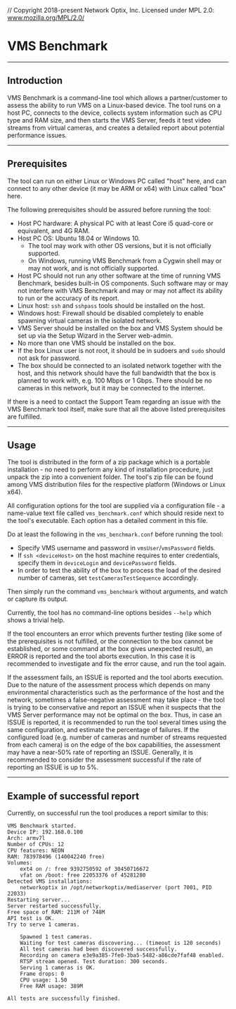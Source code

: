 // Copyright 2018-present Network Optix, Inc. Licensed under MPL 2.0: www.mozilla.org/MPL/2.0/

# VMS Benchmark

---------------------------------------------------------------------------------------------------
## Introduction

VMS Benchmark is a command-line tool which allows a partner/customer to assess the ability to run
VMS on a Linux-based device. The tool runs on a host PC, connects to the device, collects system
information such as CPU type and RAM size, and then starts the VMS Server, feeds it test video
streams from virtual cameras, and creates a detailed report about potential performance issues.

---------------------------------------------------------------------------------------------------
## Prerequisites

The tool can run on either Linux or Windows PC called "host" here, and can connect to any other
device (it may be ARM or x64) with Linux called "box" here.

The following prerequisites should be assured before running the tool:

* Host PC hardware: A physical PC with at least Core i5 quad-core or equivalent, and 4G RAM.
* Host PC OS: Ubuntu 18.04 or Windows 10.
   * The tool may work with other OS versions, but it is not officially supported.
   * On Windows, running VMS Benchmark from a Cygwin shell may or may not work, and is not
       officially supported.
* Host PC should not run any other software at the time of running VMS Benchmark, besides built-in
    OS components. Such software may or may not interfere with VMS Benchmark and may or may not
    affect its ability to run or the accuracy of its report.
* Linux host: `ssh` and `sshpass` tools should be installed on the host.
* Windows host: Firewall should be disabled completely to enable spawning virtual cameras in the
    isolated network.
* VMS Server should be installed on the box and VMS System should be set up via the Setup Wizard
    in the Server web-admin.
* No more than one VMS should be installed on the box.
* If the box Linux user is not root, it should be in sudoers and `sudo` should not ask for
    password.
* The box should be connected to an isolated network together with the host, and this network
    should have the full bandwidth that the box is planned to work with, e.g. 100 Mbps or 1 Gbps.
    There should be no cameras in this network, but it may be connected to the internet.

If there is a need to contact the Support Team regarding an issue with the VMS Benchmark tool
itself, make sure that all the above listed prerequisites are fulfilled.

---------------------------------------------------------------------------------------------------
## Usage

The tool is distributed in the form of a zip package which is a portable installation - no need to
perform any kind of installation procedure, just unpack the zip into a convenient folder. The
tool's zip file can be found among VMS distribution files for the respective platform (Windows or
Linux x64).

All configuration options for the tool are supplied via a configuration file - a name-value text
file called `vms_benchmark.conf` which should reside next to the tool's executable. Each option has
a detailed comment in this file.

Do at least the following in the `vms_benchmark.conf` before running the tool:
- Specify VMS username and password in `vmsUser`/`vmsPassword` fields.
- If `ssh <deviceHost>` on the host machine requires to enter credentials, specify them in 
    `deviceLogin` and `devicePassword` fields.
- In order to test the ability of the box to process the load of the desired number of cameras,
    set `testCamerasTestSequence` accordingly.

Then simply run the command `vms_benchmark` without arguments, and watch or capture its output.

Currently, the tool has no command-line options besides `--help` which shows a trivial help.

If the tool encounters an error which prevents further testing (like some of the prerequisites is
not fulfilled, or the connection to the box cannot be established, or some command at the box gives
unexpected result), an ERROR is reported and the tool aborts execution. In this case it is
recommended to investigate and fix the error cause, and run the tool again.

If the assessment fails, an ISSUE is reported and the tool aborts execution. Due to the nature of
the assessment process which depends on many environmental characteristics such as the performance
of the host and the network, sometimes a false-negative assessment may take place - the tool is
trying to be conservative and report an ISSUE when it suspects that the VMS Server performance may
not be optimal on the box. Thus, in case an ISSUE is reported, it is recommended to run the tool
several times using the same configuration, and estimate the percentage of failures. If the
configured load (e.g. number of cameras and number of streams requested from each camera) is on the
edge of the box capabilities, the assessment may have a near-50% rate of reporting an ISSUE.
Generally, it is recommended to consider the assessment successful if the rate of reporting an
ISSUE is up to 5%.

---------------------------------------------------------------------------------------------------
## Example of successful report

Currently, on successful run the tool produces a report similar to this:
```
VMS Benchmark started.
Device IP: 192.168.0.100
Arch: armv7l
Number of CPUs: 12
CPU features: NEON
RAM: 783978496 (140042240 free)
Volumes:
    ext4 on /: free 9392750592 of 30450716672
    vfat on /boot: free 22053376 of 45281280
Detected VMS installations:
    networkoptix in /opt/networkoptix/mediaserver (port 7001, PID 22033)
Restarting server...
Server restarted successfully.
Free space of RAM: 211M of 748M
API test is OK.
Try to serve 1 cameras.

    Spawned 1 test cameras.
    Waiting for test cameras discovering... (timeout is 120 seconds)
    All test cameras had been discovered successfully.
    Recording on camera e3e9a385-7fe0-3ba5-5482-a86cde7faf48 enabled.
    RTSP stream opened. Test duration: 300 seconds.
    Serving 1 cameras is OK.
    Frame drops: 0
    CPU usage: 1.50
    Free RAM usage: 389M

All tests are successfully finished.
```
